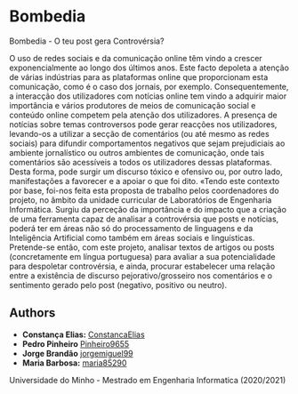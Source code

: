 # Bombedia
Bombedia - O teu post gera Controvérsia? 

O uso de redes sociais e da comunicação online têm vindo a crescer exponencialmente ao longo dos últimos anos. Este facto depoleta a atenção de várias indústrias para as plataformas online que proporcionam esta comunicação, como é o caso dos jornais, por exemplo. Consequentemente, a interacção dos utilizadores com notícias online tem vindo a adquirir maior importância e vários produtores de meios de comunicação social e conteúdo online competem pela atenção dos utilizadores.
A presença de notícias sobre temas controversos pode gerar reacções nos utilizadores, levando-os a utilizar a secção de comentários (ou até mesmo as redes sociais) para difundir comportamentos negativos que sejam prejudiciais ao ambiente jornalístico ou outros ambientes de comunicação, onde tais comentários são acessíveis a todos os utilizadores dessas plataformas. Desta forma, pode surgir um discurso tóxico e ofensivo ou, por outro lado, manifestações a favorecer e a apoiar o que foi dito. 
«Tendo este contexto por base, foi-nos feita esta proposta de trabalho pelos coordenadores do projeto, no âmbito da unidade curricular de Laboratórios de Engenharia Informática. Surgiu da perceção da importância e do impacto que a criação de uma ferramenta capaz de analisar a controvérsia que posts e notícias, poderá ter em áreas não só do processamento de linguagens e da Inteligência Artificial como também em áreas sociais e linguísticas. 
 Pretende-se então, com este projeto, analisar textos de artigos ou posts (concretamente em língua portuguesa) para avaliar a sua potencialidade para despoletar controvérsia, e ainda, procurar estabelecer uma relação entre a existência de discurso pejorativo/grosseiro nos comentários e  o sentimento gerado pelo post (negativo, positivo ou neutro).

## Authors

-   **Constança Elias:** [ConstancaElias](https://github.com/ConstancaElias)
-   **Pedro Pinheiro** [Pinheiro9655](https://github.com/Pinheiro9655)
-   **Jorge Brandão** [jorgemiguel99](https://github.com/jorgemiguel99)
-   **Maria Barbosa:** [maria85290](https://github.com/maria85290)


Universidade do Minho - Mestrado em Engenharia Informatica (2020/2021)

